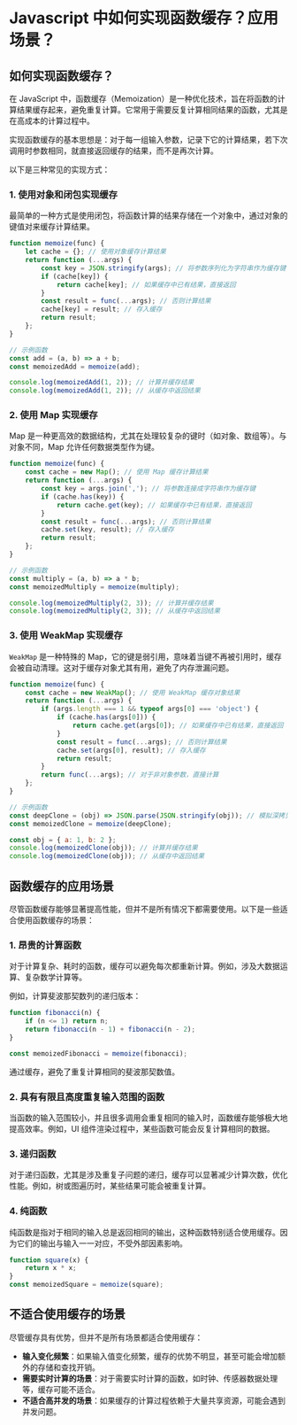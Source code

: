 # Javascript 中如何实现函数缓存？应用场景？

## 如何实现函数缓存？

在 JavaScript 中，函数缓存（Memoization）是一种优化技术，旨在将函数的计算结果缓存起来，避免重复计算。它常用于需要反复计算相同结果的函数，尤其是在高成本的计算过程中。

实现函数缓存的基本思想是：对于每一组输入参数，记录下它的计算结果，若下次调用时参数相同，就直接返回缓存的结果，而不是再次计算。

以下是三种常见的实现方式：

### 1. 使用对象和闭包实现缓存

最简单的一种方式是使用闭包，将函数计算的结果存储在一个对象中，通过对象的键值对来缓存计算结果。

```js
function memoize(func) {
	let cache = {}; // 使用对象缓存计算结果
	return function (...args) {
		const key = JSON.stringify(args); // 将参数序列化为字符串作为缓存键
		if (cache[key]) {
			return cache[key]; // 如果缓存中已有结果，直接返回
		}
		const result = func(...args); // 否则计算结果
		cache[key] = result; // 存入缓存
		return result;
	};
}

// 示例函数
const add = (a, b) => a + b;
const memoizedAdd = memoize(add);

console.log(memoizedAdd(1, 2)); // 计算并缓存结果
console.log(memoizedAdd(1, 2)); // 从缓存中返回结果
```

### 2. 使用 Map 实现缓存

Map 是一种更高效的数据结构，尤其在处理较复杂的键时（如对象、数组等）。与对象不同，Map 允许任何数据类型作为键。

```js
function memoize(func) {
	const cache = new Map(); // 使用 Map 缓存计算结果
	return function (...args) {
		const key = args.join(','); // 将参数连接成字符串作为缓存键
		if (cache.has(key)) {
			return cache.get(key); // 如果缓存中已有结果，直接返回
		}
		const result = func(...args); // 否则计算结果
		cache.set(key, result); // 存入缓存
		return result;
	};
}

// 示例函数
const multiply = (a, b) => a * b;
const memoizedMultiply = memoize(multiply);

console.log(memoizedMultiply(2, 3)); // 计算并缓存结果
console.log(memoizedMultiply(2, 3)); // 从缓存中返回结果
```

### 3. 使用 WeakMap 实现缓存

`WeakMap` 是一种特殊的 Map，它的键是弱引用，意味着当键不再被引用时，缓存会被自动清理。这对于缓存对象尤其有用，避免了内存泄漏问题。

```js
function memoize(func) {
	const cache = new WeakMap(); // 使用 WeakMap 缓存对象结果
	return function (...args) {
		if (args.length === 1 && typeof args[0] === 'object') {
			if (cache.has(args[0])) {
				return cache.get(args[0]); // 如果缓存中已有结果，直接返回
			}
			const result = func(...args); // 否则计算结果
			cache.set(args[0], result); // 存入缓存
			return result;
		}
		return func(...args); // 对于非对象参数，直接计算
	};
}

// 示例函数
const deepClone = (obj) => JSON.parse(JSON.stringify(obj)); // 模拟深拷贝
const memoizedClone = memoize(deepClone);

const obj = { a: 1, b: 2 };
console.log(memoizedClone(obj)); // 计算并缓存结果
console.log(memoizedClone(obj)); // 从缓存中返回结果
```

## 函数缓存的应用场景

尽管函数缓存能够显著提高性能，但并不是所有情况下都需要使用。以下是一些适合使用函数缓存的场景：

### 1. 昂贵的计算函数

对于计算复杂、耗时的函数，缓存可以避免每次都重新计算。例如，涉及大数据运算、复杂数学计算等。

例如，计算斐波那契数列的递归版本：

```js
function fibonacci(n) {
	if (n <= 1) return n;
	return fibonacci(n - 1) + fibonacci(n - 2);
}

const memoizedFibonacci = memoize(fibonacci);
```

通过缓存，避免了重复计算相同的斐波那契数值。

### 2. 具有有限且高度重复输入范围的函数

当函数的输入范围较小，并且很多调用会重复相同的输入时，函数缓存能够极大地提高效率。例如，UI 组件渲染过程中，某些函数可能会反复计算相同的数据。

### 3. 递归函数

对于递归函数，尤其是涉及重复子问题的递归，缓存可以显著减少计算次数，优化性能。例如，树或图遍历时，某些结果可能会被重复计算。

### 4. 纯函数

纯函数是指对于相同的输入总是返回相同的输出，这种函数特别适合使用缓存。因为它们的输出与输入一一对应，不受外部因素影响。

```js
function square(x) {
	return x * x;
}
const memoizedSquare = memoize(square);
```

## 不适合使用缓存的场景

尽管缓存具有优势，但并不是所有场景都适合使用缓存：

- **输入变化频繁**：如果输入值变化频繁，缓存的优势不明显，甚至可能会增加额外的存储和查找开销。
- **需要实时计算的场景**：对于需要实时计算的函数，如时钟、传感器数据处理等，缓存可能不适合。
- **不适合高并发的场景**：如果缓存的计算过程依赖于大量共享资源，可能会遇到并发问题。
